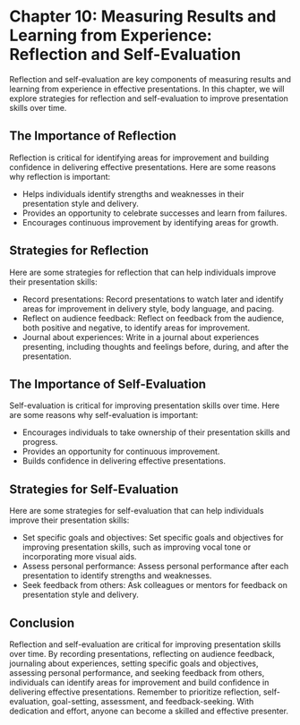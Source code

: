 Chapter 10: Measuring Results and Learning from Experience: Reflection and Self-Evaluation
==========================================================================================

Reflection and self-evaluation are key components of measuring results and learning from experience in effective presentations. In this chapter, we will explore strategies for reflection and self-evaluation to improve presentation skills over time.

The Importance of Reflection
----------------------------

Reflection is critical for identifying areas for improvement and building confidence in delivering effective presentations. Here are some reasons why reflection is important:

* Helps individuals identify strengths and weaknesses in their presentation style and delivery.
* Provides an opportunity to celebrate successes and learn from failures.
* Encourages continuous improvement by identifying areas for growth.

Strategies for Reflection
-------------------------

Here are some strategies for reflection that can help individuals improve their presentation skills:

* Record presentations: Record presentations to watch later and identify areas for improvement in delivery style, body language, and pacing.
* Reflect on audience feedback: Reflect on feedback from the audience, both positive and negative, to identify areas for improvement.
* Journal about experiences: Write in a journal about experiences presenting, including thoughts and feelings before, during, and after the presentation.

The Importance of Self-Evaluation
---------------------------------

Self-evaluation is critical for improving presentation skills over time. Here are some reasons why self-evaluation is important:

* Encourages individuals to take ownership of their presentation skills and progress.
* Provides an opportunity for continuous improvement.
* Builds confidence in delivering effective presentations.

Strategies for Self-Evaluation
------------------------------

Here are some strategies for self-evaluation that can help individuals improve their presentation skills:

* Set specific goals and objectives: Set specific goals and objectives for improving presentation skills, such as improving vocal tone or incorporating more visual aids.
* Assess personal performance: Assess personal performance after each presentation to identify strengths and weaknesses.
* Seek feedback from others: Ask colleagues or mentors for feedback on presentation style and delivery.

Conclusion
----------

Reflection and self-evaluation are critical for improving presentation skills over time. By recording presentations, reflecting on audience feedback, journaling about experiences, setting specific goals and objectives, assessing personal performance, and seeking feedback from others, individuals can identify areas for improvement and build confidence in delivering effective presentations. Remember to prioritize reflection, self-evaluation, goal-setting, assessment, and feedback-seeking. With dedication and effort, anyone can become a skilled and effective presenter.
